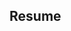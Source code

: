 ## Resume

<!-- 

Name: Gia Violini
Year: First Year
College and Major: Northeastern University, Computer Science and Design
Expected Graduation: 2028

-->